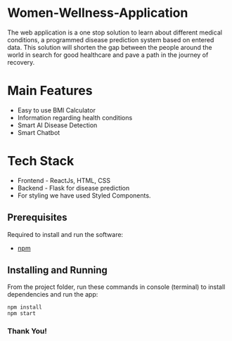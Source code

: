 # Women-Wellness-Application
The web application is a one stop solution to learn about different medical conditions, a programmed disease prediction system based on entered data. This solution will shorten the gap between the people around the world in search for good healthcare and pave a path in the journey of recovery.


# Main Features
- Easy to use BMI Calculator
- Information regarding health conditions
- Smart AI Disease Detection
- Smart Chatbot

# Tech Stack
- Frontend - ReactJs, HTML, CSS
- Backend - Flask for disease prediction
- For styling we have used Styled Components.


## Prerequisites
Required to install and run the software:

 * [npm](https://www.npmjs.com/get-npm)


## Installing and Running

From the project folder, run these commands in console (terminal) to install dependencies and run the app:
```
npm install  
npm start
```


### Thank You!

